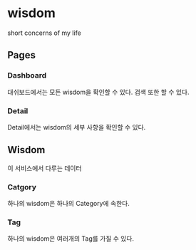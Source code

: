 # wisdom
short concerns of my life

## Pages

### Dashboard
대쉬보드에서는 모든 wisdom을 확인할 수 있다. 검색 또한 할 수 있다.

### Detail
Detail에서는 wisdom의 세부 사항을 확인할 수 있다.

## Wisdom
이 서비스에서 다루는 데이터

### Catgory
하나의 wisdom은 하나의 Category에 속한다.

### Tag
하나의 wisdom은 여러개의 Tag를 가질 수 있다.

